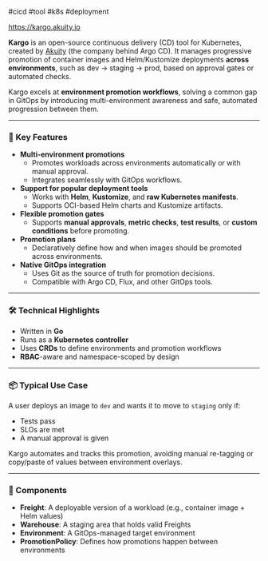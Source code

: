 #cicd #tool #k8s #deployment 

https://kargo.akuity.io

**Kargo** is an open-source continuous delivery (CD) tool for Kubernetes, created by [Akuity](https://akuity.io) (the company behind Argo CD). It manages progressive promotion of container images and Helm/Kustomize deployments **across environments**, such as dev → staging → prod, based on approval gates or automated checks.

Kargo excels at **environment promotion workflows**, solving a common gap in GitOps by introducing multi-environment awareness and safe, automated progression between them.

---

### 🔑 Key Features

- **Multi-environment promotions**
    - Promotes workloads across environments automatically or with manual approval.
    - Integrates seamlessly with GitOps workflows.
- **Support for popular deployment tools**
    - Works with **Helm**, **Kustomize**, and **raw Kubernetes manifests**.
    - Supports OCI-based Helm charts and Kustomize artifacts.
- **Flexible promotion gates**
    - Supports **manual approvals**, **metric checks**, **test results**, or **custom conditions** before promoting.
- **Promotion plans**
    - Declaratively define how and when images should be promoted across environments.
- **Native GitOps integration**
    - Uses Git as the source of truth for promotion decisions.
    - Compatible with Argo CD, Flux, and other GitOps tools.

---

### 🛠️ Technical Highlights

- Written in **Go**
- Runs as a **Kubernetes controller**
- Uses **CRDs** to define environments and promotion workflows
- **RBAC**-aware and namespace-scoped by design

---

### 📦 Typical Use Case

A user deploys an image to `dev` and wants it to move to `staging` only if:

- Tests pass
- SLOs are met
- A manual approval is given

Kargo automates and tracks this promotion, avoiding manual re-tagging or copy/paste of values between environment overlays.

---

### 🔧 Components

- **Freight**: A deployable version of a workload (e.g., container image + Helm values)
- **Warehouse**: A staging area that holds valid Freights
- **Environment**: A GitOps-managed target environment
- **PromotionPolicy**: Defines how promotions happen between environments